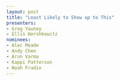 ```yaml
---
layout: post
title: "Least Likely to Show up to This"
presenters:
- Greg Yauney
- Ellis Hershkowitz
nominees:
- Alec Meade
- Andy Chen
- Arun Varma
- Kappi Patterson
- Noah Fradin
---
```

